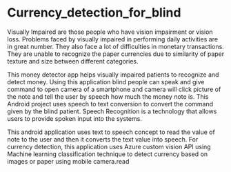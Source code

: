 # Currency_detection_for_blind



Visually Impaired are those people who have vision impairment or vision loss.
Problems faced by visually impaired in performing daily activities are in great number. They also face a lot of difficulties in monetary transactions. They are unable to recognize the paper currencies due to similarity of paper texture and size between different categories.


This money detector app helps visually impaired patients to recognize and detect money. Using this application blind people can speak and give command to open camera of a smartphone and camera will click picture of the note and tell the user by speech how much the money note is. This Android project uses speech to text conversion to convert the command given by the blind patient. Speech Recognition is a technology that allows users to provide spoken input into the systems.


This android application uses text to speech concept to read the value of note to the user and then it converts the text value into speech. For currency detection, this application uses Azure custom vision API using Machine learning classification technique to detect currency based on images or paper using mobile camera.read
